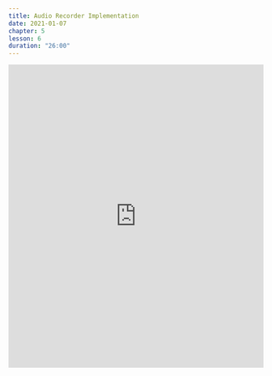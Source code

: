 ```yaml
---
title: Audio Recorder Implementation
date: 2021-01-07
chapter: 5
lesson: 6
duration: "26:00"
---
```


<iframe width="100%" height="600" src="https://www.youtube.com/embed/Ts09Vq03V5Y" title="YouTube video player" frameborder="0" allow="accelerometer; autoplay; clipboard-write; encrypted-media; gyroscope; picture-in-picture" allowfullscreen></iframe>